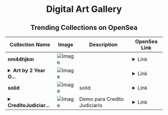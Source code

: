 <div align="center">

# Digital Art Gallery

## Trending Collections on OpenSea

| Collection Name                       | Image                                                                                     | Description                       | OpenSea Link                                                                                          |
|---------------------------------------|-------------------------------------------------------------------------------------------|-----------------------------------|--------------------------------------------------------------------------------------------------------|
| **nm44hjkm** | ![Image](https://i.seadn.io/s/raw/files/ebd79cb72ffeabb93619635cd74343b6.jpg?w=500&auto=format?w=200&auto=format) |  | <details><summary>Link</summary>[nm44hjkm](https://opensea.io/collection/nm44hjkm-1)</details> |
| **<details><summary>Art by 2 Year O...</summary>Art by 2 Year Old</details>** | ![Image](https://i.seadn.io/s/raw/files/95efc792a6896146a9a1711966192780.jpg?w=500&auto=format?w=200&auto=format) |  | <details><summary>Link</summary>[Art by 2 Year Old](https://opensea.io/collection/art-by-2-year-old)</details> |
| **solid** | ![Image](https://i.seadn.io/s/raw/files/aea6639cfc04ffc3f5c3cd5a9b04c368.jpg?w=500&auto=format?w=200&auto=format) | solid | <details><summary>Link</summary>[solid](https://opensea.io/collection/solid-25)</details> |
| **<details><summary>CreditoJudiciar...</summary>CreditoJudiciarioDemo</details>** | ![Image](https://i.seadn.io/s/raw/files/df6a1bc0390fd3db86a316a2f69df454.jpg?w=500&auto=format?w=200&auto=format) | Demo para Credito Judiciario | <details><summary>Link</summary>[CreditoJudiciarioDemo](https://opensea.io/collection/creditojudiciariodemo)</details> |

</div>